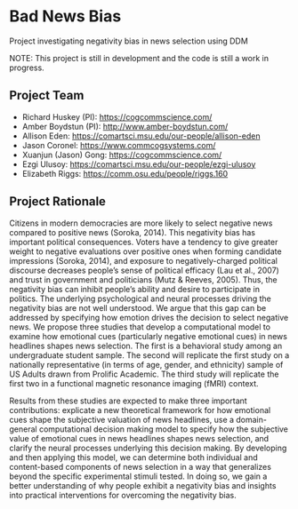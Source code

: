 # Bad News Bias
Project investigating negativity bias in news selection using DDM

NOTE: This project is still in development and the code is still a work in progress.

## Project Team

- Richard Huskey (PI): https://cogcommscience.com/
- Amber Boydstun (PI): http://www.amber-boydstun.com/
- Allison Eden: https://comartsci.msu.edu/our-people/allison-eden
- Jason Coronel: https://www.commcogsystems.com/
- Xuanjun (Jason) Gong: https://cogcommscience.com/
- Ezgi Ulusoy: https://comartsci.msu.edu/our-people/ezgi-ulusoy
- Elizabeth Riggs: https://comm.osu.edu/people/riggs.160


## Project Rationale
Citizens in modern democracies are more likely to select negative news compared to positive news (Soroka, 2014). This negativity bias has important political consequences. Voters have a tendency to give greater weight to negative evaluations over positive ones when forming candidate impressions (Soroka, 2014), and exposure to negatively-charged political discourse decreases people’s sense of political efficacy (Lau et al., 2007) and trust in government and politicians (Mutz & Reeves, 2005). Thus, the negativity bias can inhibit people’s ability and desire to participate in politics. The underlying psychological and neural processes driving the negativity bias are not well understood. We argue that this gap can be addressed by specifying how emotion drives the decision to select negative news. We propose three studies that develop a computational model to examine how emotional cues (particularly negative emotional cues) in news headlines shapes news selection. The first is a behavioral study among an undergraduate student sample. The second will replicate the first study on a nationally representative (in terms of age, gender, and ethnicity) sample of US Adults drawn from Prolific Academic. The third study will replicate the first two in a functional magnetic resonance imaging (fMRI) context.

Results from these studies are expected to make three important contributions: explicate a new theoretical framework for how emotional cues shape the subjective valuation of news headlines, use a domain-general computational decision making model to specify how the subjective value of emotional cues in news headlines shapes news selection, and clarify the neural processes underlying this decision making. By developing and then applying this model, we can determine both individual and content-based components of news selection in a way that generalizes beyond the specific experimental stimuli tested. In doing so, we gain a better understanding of why people exhibit a negativity bias and insights into practical interventions for overcoming the negativity bias.
